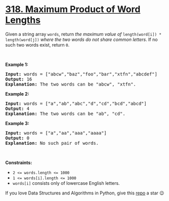 # [318. Maximum Product of Word Lengths][title]

<p>Given a string array <code>words</code>, return <em>the maximum value of</em> <code>length(word[i]) * length(word[j])</code> <em>where the two words do not share common letters</em>. If no such two words exist, return <code>0</code>.</p>
<p> </p>
<p><strong>Example 1:</strong></p>
<pre><strong>Input:</strong> words = ["abcw","baz","foo","bar","xtfn","abcdef"]
<strong>Output:</strong> 16
<strong>Explanation:</strong> The two words can be "abcw", "xtfn".
</pre>
<p><strong>Example 2:</strong></p>
<pre><strong>Input:</strong> words = ["a","ab","abc","d","cd","bcd","abcd"]
<strong>Output:</strong> 4
<strong>Explanation:</strong> The two words can be "ab", "cd".
</pre>
<p><strong>Example 3:</strong></p>
<pre><strong>Input:</strong> words = ["a","aa","aaa","aaaa"]
<strong>Output:</strong> 0
<strong>Explanation:</strong> No such pair of words.
</pre>
<p> </p>
<p><strong>Constraints:</strong></p>
<ul>
<li><code>2 &lt;= words.length &lt;= 1000</code></li>
<li><code>1 &lt;= words[i].length &lt;= 1000</code></li>
<li><code>words[i]</code> consists only of lowercase English letters.</li>
</ul>


If you love Data Structures and Algorithms in Python, give this [repo][me] a star :wink:

[title]: https://leetcode.com/problems/maximum-product-of-word-lengths
[me]: https://github.com/bumblebee211196/awesome-python-leetcode